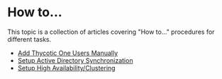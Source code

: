 [title]: # (How to...)
[tags]: # (create,set-up)
[priority]: # (9500)
# How to...

This topic is a collection of articles covering "How to..." procedures for different tasks.

* [Add Thycotic One Users Manually](../ui/ui-config-users.md)
* [Setup Active Directory Synchronization](../local-security/ad_sync.md)
* [Setup High Availability/Clustering](ha_clustering.md)
